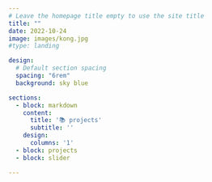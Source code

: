 ```yaml
---
# Leave the homepage title empty to use the site title
title: ""
date: 2022-10-24
image: images/kong.jpg
#type: landing

design:
  # Default section spacing
  spacing: "6rem"
  background: sky blue 

sections:
  - block: markdown
    content:
      title: '📚 projects'
      subtitle: ''
    design:
      columns: '1'
  - block: projects
  - block: slider

---
```

